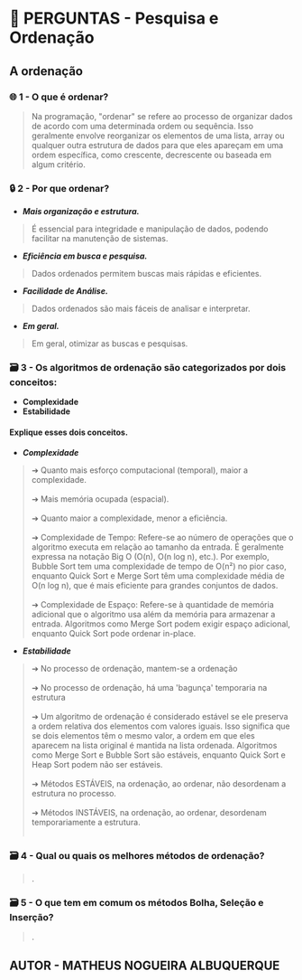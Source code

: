 # 📝 PERGUNTAS - Pesquisa e Ordenação

## A ordenação 

### 🌐 1 - O que é ordenar?
> Na programação, "ordenar" se refere ao processo de organizar dados de acordo com uma determinada ordem ou sequência. 
Isso geralmente envolve reorganizar os elementos de uma lista, array ou qualquer outra estrutura de dados para que eles apareçam em uma ordem específica, 
como crescente, decrescente ou baseada em algum critério.

### 🔒 2 - Por que ordenar?
- ***Mais organização e estrutura.***
> É essencial para integridade e manipulação de dados, podendo facilitar na manutenção de sistemas.

- ***Eficiência em busca e pesquisa.***
> Dados ordenados permitem buscas mais rápidas e eficientes.

- ***Facilidade de Análise.***
> Dados ordenados são mais fáceis de analisar e interpretar.

- ***Em geral.***
> Em geral, otimizar as buscas e pesquisas.

### 🗃️ 3 - Os algoritmos de ordenação são categorizados por dois conceitos:
  - **Complexidade**
  - **Estabilidade**
#### Explique esses dois conceitos.

- ***Complexidade***
> ➔ Quanto mais esforço computacional (temporal), maior a complexidade. <br><br>
> ➔ Mais memória ocupada (espacial). <br><br>
> ➔ Quanto maior a complexidade, menor a eficiência. <br><br>
> ➔ Complexidade de Tempo: Refere-se ao número de operações que o algoritmo executa em relação ao tamanho da entrada. É geralmente expressa na notação Big O (O(n), O(n log n), etc.). Por exemplo, Bubble Sort tem uma complexidade de tempo de O(n²) no pior caso, enquanto Quick Sort e Merge Sort têm uma complexidade média de O(n log n), que é mais eficiente para grandes conjuntos de dados.<br> <br>
> ➔ Complexidade de Espaço: Refere-se à quantidade de memória adicional que o algoritmo usa além da memória para armazenar a entrada. Algoritmos como Merge Sort podem exigir espaço adicional, enquanto Quick Sort pode ordenar in-place.

- ***Estabilidade***
> ➔ No processo de ordenação, mantem-se a ordenação<br><br>
> ➔ No processo de ordenação, há uma 'bagunça' temporaria na estrutura<br><br>
> ➔ Um algoritmo de ordenação é considerado estável se ele preserva a ordem relativa dos elementos com valores iguais. Isso significa que se dois elementos têm o mesmo valor, a ordem em que eles aparecem na lista original é mantida na lista ordenada. Algoritmos como Merge Sort e Bubble Sort são estáveis, enquanto Quick Sort e Heap Sort podem não ser estáveis.<br><br>
> ➔ Métodos ESTÁVEIS, na ordenação, ao ordenar, não desordenam a estrutura no processo.<br><br>
> ➔ Métodos INSTÁVEIS, na ordenação, ao ordenar, desordenam temporariamente a estrutura.<br><br>

### 🗃️ 4 - Qual ou quais os melhores métodos de ordenação?
> .

### 🗃️ 5 - O que tem em comum os métodos Bolha, Seleção e Inserção?
> .


## AUTOR - MATHEUS NOGUEIRA ALBUQUERQUE
 
